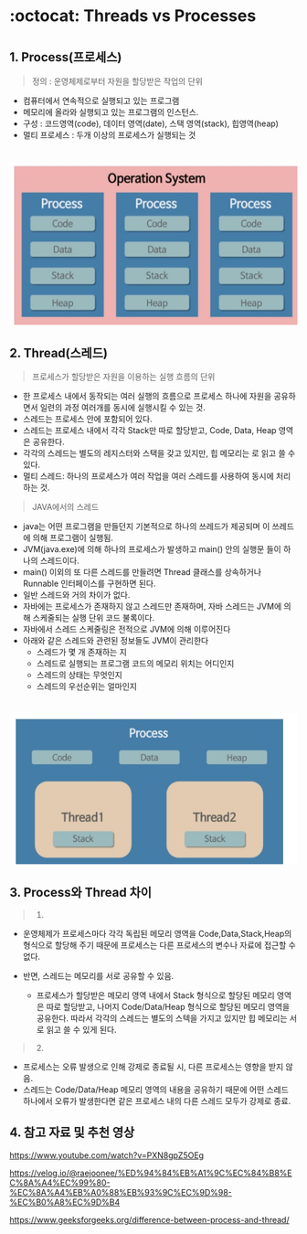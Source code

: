 :octocat: Threads vs Processes
=================================================

#

## 1. Process(프로세스)

> 정의 : 운영체제로부터 자원을 할당받은 작업의 단위 
- 컴퓨터에서 연속적으로 실행되고 있는 프로그램
- 메모리에 올라와 실행되고 있는 프로그램의 인스턴스. 
- 구성 : 코드영역(code), 데이터 영역(date), 스택 영역(stack), 힙영역(heap)
- 멀티 프로세스 : 두개 이상의 프로세스가 실행되는 것

#
![process](./image/process.png)


## 2. Thread(스레드)

> 프로세스가 할당받은 자원을 이용하는 실행 흐름의 단위 
- 한 프로세스 내에서 동작되는 여러 실행의 흐름으로 프로세스 하나에 자원을 공유하면서 일련의 과정 여러개를 동시에 실행시킬 수 있는 것. 
- 스레드는 프로세스 안에 포함되어 있다. 
- 스레드는 프로세스 내에서 각각 Stack만 따로 할당받고, Code, Data, Heap 영역은 공유한다. 
- 각각의 스레드는 별도의 레지스터와 스택을 갖고 있지만, 힙 메모리는 로 읽고 쓸 수 있다. 
- 멀티 스레드: 하나의 프로세스가 여러 작업을 여러 스레드를 사용하여 동시에 처리하는 것.

> JAVA에서의 스레드 
- java는 어떤 프로그램을 만들던지 기본적으로 하나의 쓰레드가 제공되며 이 쓰레드에 의해 프로그램이 실행됨. 
- JVM(java.exe)에 의해 하나의 프로세스가 발생하고 main() 안의 실행문 들이 하나의 스레드이다. 
- main() 이외의 또 다른 스레드를 만들려면 Thread 클래스를 상속하거나 Runnable 인터페이스를 구현하면 된다. 
- 일반 스레드와 거의 차이가 없다. 
- 자바에는 프로세스가 존재하지 않고 스레드만 존재하며, 자바 스레드는 JVM에 의해 스케줄되는 실행 단위 코드 불록이다. 
- 자바에서 스레드 스케줄링은 전적으로 JVM에 의해 이루어진다 
- 아래와 같은 스레드와 관련된 정보들도 JVM이 관리한다 
    - 스레드가 몇 개 존재하는 지 
    - 스레드로 실행되는 프로그램 코드의 메모리 위치는 어디인지 
    - 스레드의 상태는 무엇인지 
    - 스레드의 우선순위는 얼마인지

#
![thread](./image/thread.png)





## 3. Process와 Thread 차이 
> 1) 
- 운영체제가 프로세스마다 각각 독립된 메모리 영역을 Code,Data,Stack,Heap의 형식으로 할당해 주기 때문에 프로세스는 다른 프로세스의 변수나 자료에 접근할 수 없다. 

- 반면, 스레드는 메모리를 서로 공유할 수 있음.
    - 프로세스가 할당받은 메모리 영역 내에서 Stack 형식으로 할당된 메모리 영역은 따로 할당받고, 나머지 Code/Data/Heap 형식으로 할당된 메모리 영역을 공유한다. 따라서 각각의 스레드는 별도의 스텍을 가지고 있지만 힙 메모리는 서로 읽고 쓸 수 있게 된다. 

> 2) 
- 프로세스는 오류 발생으로 인해 강제로 종료될 시, 다른 프로세스는 영향을 받지 않음. 
- 스레드는 Code/Data/Heap 메모리 영역의 내용을 공유하기 때문에 어떤 스레드 하나에서 오류가 발생한다면 같은 프로세스 내의 다른 스레드 모두가 강제로 종료. 





## 4. 참고 자료 및 추천 영상

https://www.youtube.com/watch?v=PXN8gpZ5OEg

https://velog.io/@raejoonee/%ED%94%84%EB%A1%9C%EC%84%B8%EC%8A%A4%EC%99%80-%EC%8A%A4%EB%A0%88%EB%93%9C%EC%9D%98-%EC%B0%A8%EC%9D%B4

https://www.geeksforgeeks.org/difference-between-process-and-thread/

